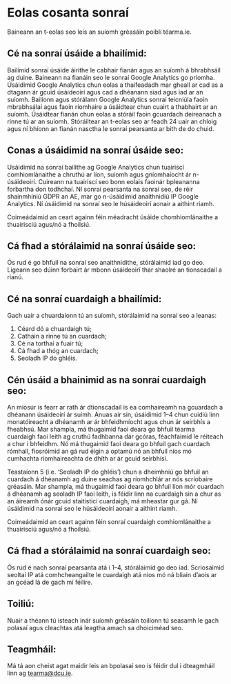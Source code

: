 # Eolas cosanta sonraí

Baineann an t-eolas seo leis an suíomh gréasáin poiblí téarma.ie.

## Cé na sonraí úsáide a bhailímid:

Bailímid sonraí úsáide áirithe le cabhair fianán agus an suíomh á bhrabhsáil ag duine. Baineann na fianáin seo le sonraí Google Analytics go príomha. Úsáidimid Google Analytics chun eolas a thaifeadadh mar gheall ar cad as a dtagann ár gcuid úsáideoirí agus cad a dhéanann siad agus iad ar an suíomh. Bailíonn agus stórálann Google Analytics sonraí teicniúla faoin mbrabhsálaí agus faoin ríomhaire a úsáidtear chun cuairt a thabhairt ar an suíomh. Úsáidtear fianán chun eolas a stóráil faoin gcuardach deireanach a rinne tú ar an suíomh. Stóráiltear an t-eolas seo ar feadh 24 uair an chloig agus ní bhíonn an fianán nasctha le sonraí pearsanta ar bith de do chuid.

## Conas a úsáidimid na sonraí úsáide seo:

Usáidimid na sonraí bailithe ag Google Analytics chun tuairiscí comhiomlánaithe a chruthú ar líon, suíomh agus gníomhaíocht ár n-úsáideoirí. Cuireann na tuairiscí seo bonn eolais faoinár bpleananna forbartha don todhchaí. Ní sonraí pearsanta na sonraí seo, de réir shainmhíniú GDPR an AE, mar go n-úsáidimid anaithnidiú IP Google Analytics. Ní úsáidimid na sonraí seo le húsáideoirí aonair a aithint riamh.

Coimeádaimid an ceart againn féin méadracht úsáide chomhiomlánaithe a thuairisciú agus/nó a fhoilsiú.

## Cá fhad a stórálaimid na sonraí úsáide seo:

Ós rud é go bhfuil na sonraí seo anaithnidithe, stórálaimid iad go deo. Ligeann seo dúinn forbairt ár mbonn úsáideoirí thar shaolré an tionscadail a rianú.

## Cé na sonraí cuardaigh a bhailímid:

Gach uair a chuardaíonn tú an suíomh, stórálaimid na sonraí seo a leanas:

1. Céard dó a chuardaigh tú;
2. Cathain a rinne tú an cuardach;
3. Cé na torthaí a fuair tú;
4. Cá fhad a thóg an cuardach;
5. Seoladh IP do ghléis.

## Cén úsáid a bhainimid as na sonraí cuardaigh seo:

An miosúr is fearr ar rath ár dtionscadail is ea comhaireamh na gcuardach a dhéanann úsáideoirí ár suímh. Anuas air sin, úsáidimid 1–4 chun cuidiú linn monatóireacht a dhéanamh ar ár bhfeidhmíocht agus chun ár seirbhís a fheabhsú. Mar shampla, má thugaimid faoi deara go bhfuil téarma cuardaigh faoi leith ag cruthú fadhbanna dár gcóras, féachfaimid le réiteach a chur i bhfeidhm. Nó má thugaimid faoi deara go bhfuil gach cuardach rómhall, fiosróimid an gá rud éigin a optamú nó an bhfuil níos mó cumhachta ríomhaireachta de dhíth ar ár gcuid seirbhísí.

Teastaíonn 5 (i.e. ‘Seoladh IP do ghléis’) chun a dheimhniú go bhfuil an cuardach á dhéanamh ag duine seachas ag ríomhchlár ar nós scríobaire gréasáin. Mar shampla, má thugaimid faoi deara go bhfuil líon mór cuardach á dhéanamh ag seoladh IP faoi leith, is féidir linn na cuardaigh sin a chur as an áireamh ónár gcuid staitisticí cuardaigh, má mheastar gur gá. Ní úsáidimid na sonraí seo le húsáideoirí aonair a aithint riamh.

Coimeádaimid an ceart againn féin sonraí cuardaigh comhiomlánaithe a thuairisciú agus/nó a fhoilsiú.

## Cá fhad a stórálaimid na sonraí cuardaigh seo:

Ós rud é nach sonraí pearsanta atá i 1–4, stórálaimid go deo iad. Scriosaimid seoltaí IP atá comhcheangailte le cuardaigh atá níos mó ná bliain d’aois ar an gcéad lá de gach mí féilire.

## Toiliú:

Nuair a théann tú isteach inár suíomh gréasáin toilíonn tú seasamh le gach polasaí agus cleachtas atá leagtha amach sa dhoiciméad seo.

## Teagmháil:

Má tá aon cheist agat maidir leis an bpolasaí seo is féidir dul i dteagmháil linn ag <tearma@dcu.ie>.

